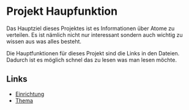# Projekt Haupfunktion

Das Hauptziel dieses Projektes ist es Informationen über Atome zu verteilen.
Es ist nämlich nicht nur interessant sondern auch wichtig zu wissen aus was alles besteht.

Die Hauptfunktionen für dieses Projekt sind die Links in den Dateien.
Dadurch ist es möglich schnel das zu lesen was man lesen möchte.

## Links

- [Einrichtung](docs/setup.md)
- [Thema](index.md)
